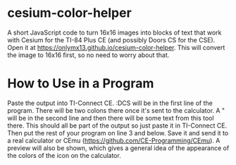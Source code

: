 # cesium-color-helper
A short JavaScript code to turn 16x16 images into blocks of text that work with Cesium for the TI-84 Plus CE (and possibly Doors CS for the CSE). Open it at https://onlymx13.github.io/cesium-color-helper. This will convert the image to 16x16 first, so no need to worry about that.
# How to Use in a Program
Paste the output into TI-Connect CE. :DCS will be in the first line of the program. There will be two colons there once it's sent to the calculator. A " will be in the second line and then there will be some text from this tool there. This should all be part of the output so just paste it in TI-Connect CE. Then put the rest of your program on line 3 and below. Save it and send it to a real calculator or CEmu (https://github.com/CE-Programming/CEmu).
A preview will also be shown, which gives a general idea of the appearance of the colors of the icon on the calculator.
